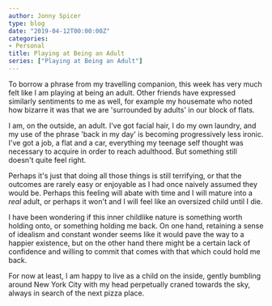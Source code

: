 ```yaml
---
author: Jonny Spicer
type: blog
date: "2019-04-12T00:00:00Z"
categories:
- Personal
title: Playing at Being an Adult
series: ["Playing at Being an Adult"]
---
```

To borrow a phrase from my travelling companion, this week has very much felt like
I am playing at being an adult. Other friends have expressed similarly sentiments
to me as well, for example my housemate who noted how bizarre it was that we are
'surrounded by adults' in our block of flats.

I am, on the outside, an adult. I've got facial hair, I do my own laundry, and my
use of the phrase 'back in my day' is becoming progressively less ironic. I've got
a job, a flat and a car, everything my teenage self thought was necessary to
acquire in order to reach adulthood. But something still doesn't quite feel right.

Perhaps it's just that doing all those things is still terrifying, or that the outcomes
are rarely easy or enjoyable as I had once naively assumed they would be. Perhaps
this feeling will abate with time and I will mature into a *real* adult, or perhaps
it won't and I will feel like an oversized child until I die.

I have been wondering if this inner childlike nature is something worth holding
onto, or something holding me back. On one hand, retaining a sense of idealism
and constant wonder seems like it would pave the way to a happier existence,
but on the other hand there might be a certain lack of confidence and willing to
commit that comes with that which could hold me back.

For now at least, I am happy to live as a child on the inside, gently bumbling
around New York City with my head perpetually craned towards the sky, always
in search of the next pizza place.
